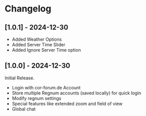 # Changelog

## [1.0.1] - 2024-12-30

- Added Weather Options
- Added Server Time Slider
- Added Ignore Server Time option

## [1.0.0] - 2024-12-30

Initial Release.

- Login with cor-forum.de Account
- Store multiple Regnum accounts (saved locally) for quick login
- Modify regnum settings
- Special features like extended zoom and field of view
- Global chat